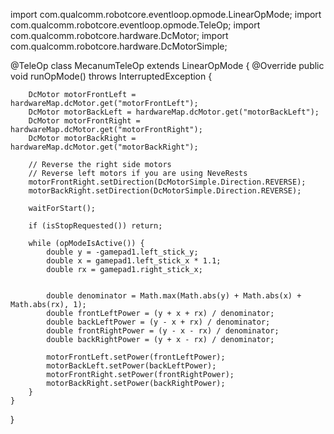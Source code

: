 import com.qualcomm.robotcore.eventloop.opmode.LinearOpMode;
import com.qualcomm.robotcore.eventloop.opmode.TeleOp;
import com.qualcomm.robotcore.hardware.DcMotor;
import com.qualcomm.robotcore.hardware.DcMotorSimple;

@TeleOp
class MecanumTeleOp extends LinearOpMode {
    @Override
    public void runOpMode() throws InterruptedException {
      
        DcMotor motorFrontLeft = hardwareMap.dcMotor.get("motorFrontLeft");
        DcMotor motorBackLeft = hardwareMap.dcMotor.get("motorBackLeft");
        DcMotor motorFrontRight = hardwareMap.dcMotor.get("motorFrontRight");
        DcMotor motorBackRight = hardwareMap.dcMotor.get("motorBackRight");

        // Reverse the right side motors
        // Reverse left motors if you are using NeveRests
        motorFrontRight.setDirection(DcMotorSimple.Direction.REVERSE);
        motorBackRight.setDirection(DcMotorSimple.Direction.REVERSE);

        waitForStart();

        if (isStopRequested()) return;

        while (opModeIsActive()) {
            double y = -gamepad1.left_stick_y;
            double x = gamepad1.left_stick_x * 1.1;
            double rx = gamepad1.right_stick_x;


            double denominator = Math.max(Math.abs(y) + Math.abs(x) + Math.abs(rx), 1);
            double frontLeftPower = (y + x + rx) / denominator;
            double backLeftPower = (y - x + rx) / denominator;
            double frontRightPower = (y - x - rx) / denominator;
            double backRightPower = (y + x - rx) / denominator;

            motorFrontLeft.setPower(frontLeftPower);
            motorBackLeft.setPower(backLeftPower);
            motorFrontRight.setPower(frontRightPower);
            motorBackRight.setPower(backRightPower);
        }
    }
}
